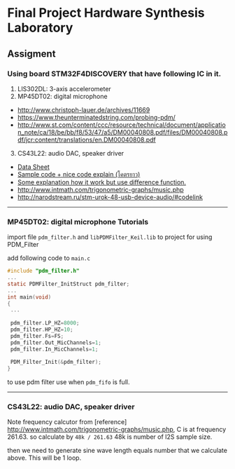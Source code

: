 # Final Project Hardware Synthesis Laboratory
## Assigment
### Using board STM32F4DISCOVERY that have following IC in it. 
1. LIS302DL: 3-axis accelerometer
2. MP45DT02: digital microphone
  * http://www.christoph-lauer.de/archives/11669
  * https://www.theunterminatedstring.com/probing-pdm/
  * http://www.st.com/content/ccc/resource/technical/document/application_note/ca/18/be/bb/f8/53/47/a5/DM00040808.pdf/files/DM00040808.pdf/jcr:content/translations/en.DM00040808.pdf
3. CS43L22: audio DAC, speaker driver
  * [Data Sheet](https://www.cirrus.com/en/pubs/proDatasheet/CS43L22_F2.pdf)
  * [Sample code + nice code explain (โคตรยาว)](http://www.design-software.de/system/attachments/attached_binaries/000/000/059/original/100_dac.c?1432329707)
  * [Some explanation how it work but use difference function.](http://www.mind-dump.net/configuring-the-stm32f4-discovery-for-audio)
  * http://www.intmath.com/trigonometric-graphs/music.php
  * http://narodstream.ru/stm-urok-48-usb-device-audio/#codelink

---

### MP45DT02: digital microphone Tutorials
import file `pdm_filter.h` and `libPDMFilter_Keil.lib` to project for using PDM_Filter

add following code to `main.c`

```c
#include "pdm_filter.h"
...
static PDMFilter_InitStruct pdm_filter;
...
int main(void) 
{
 ...
 
 pdm_filter.LP_HZ=8000;
 pdm_filter.HP_HZ=10;
 pdm_filter.Fs=FS;
 pdm_filter.Out_MicChannels=1;
 pdm_filter.In_MicChannels=1;
 
 PDM_Filter_Init(&pdm_filter);
}
```

to use pdm filter use when `pdm_fifo` is full.

---

### CS43L22: audio DAC, speaker driver
Note frequency calcutor
from [reference] http://www.intmath.com/trigonometric-graphs/music.php, C is at frequency 261.63. so calculate by `48k / 261.63` 48k is number of I2S sample size.

then we need to generate sine wave length equals number that we calculate above. This will be 1 loop.